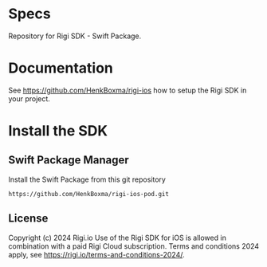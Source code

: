 # Specs
Repository for Rigi SDK - Swift Package.

# Documentation

See https://github.com/HenkBoxma/rigi-ios how to setup the Rigi SDK in your project.


# Install the SDK

## Swift Package Manager

Install the Swift Package from this git repository

```
https://github.com/HenkBoxma/rigi-ios-pod.git
```

## License

Copyright (c) 2024 Rigi.io
Use of the Rigi SDK for iOS is allowed in combination with a paid Rigi Cloud subscription.
Terms and conditions 2024 apply, see https://rigi.io/terms-and-conditions-2024/.